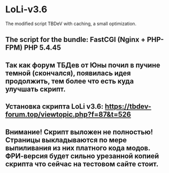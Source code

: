 # LoLi-v3.6
The modified script TBDeV with caching, a small optimization.

The script for the bundle:
FastCGI (Nginx + PHP-FPM) PHP 5.4.45
--------------
Так как форум ТБДев от Юны почил в пучине темной (скончался), появилась идея продолжить, тем более что есть куда улучшать скрипт.
----------
Установка скрипта LoLi v3.6: https://tbdev-forum.top/viewtopic.php?f=87&t=526
-------------------
Внимание! Скрипт выложен не полностью! Страницы выкладываются по мере выпиливания из них платного кода модов.
ФРИ-версия будет сильно урезанной копией скрипта что сейчас на тестовом сайте стоит.
---------
